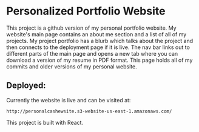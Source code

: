 # Personalized Portfolio Website

This project is a github version of my personal portfolio website. My website's main page contains an about me section and a list of all of my projects. My project portfolio has a blurb which talks about the project and then connects to the deployment page if it is live. The nav bar links out to different parts of the main page and opens a new tab where you can download a version of my resume in PDF format. This page holds all of my commits and older versions of my personal website. 

## Deployed: ##

Currently the website is live and can be visited at:
```
http://personalcashewsite.s3-website-us-east-1.amazonaws.com/
```

This project is built with React. 